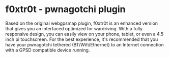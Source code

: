 # f0xtr0t - pwnagotchi plugin

Based on the original webgpsmap plugin, f0xtr0t is an enhanced version that gives you an interfaced optimized for wardriving. With a fully responsive design, you can easily view on your phone, tablet, or even a 4.5 inch pi touchscreen. For the best experience, it's recommended that you have your pwnagotchi tethered (BT/Wifi/Ethernet) to an Internet connection with a GPSD compatible device running.
